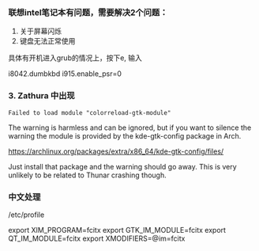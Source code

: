 ### 联想intel笔记本有问题，需要解决2个问题：
1. 关于屏幕闪烁
2. 键盘无法正常使用

具体有开机进入grub的情况上，按下e, 输入

i8042.dumbkbd
i915.enable_psr=0


### 3. Zathura 中出现
```
Failed to load module "colorreload-gtk-module"
```

The warning is harmless and can be ignored, but if you want to silence the warning the module is provided by the kde-gtk-config package in Arch.

https://archlinux.org/packages/extra/x86_64/kde-gtk-config/files/

Just install that package and the warning should go away. This is very unlikely to be related to Thunar crashing though.

### 中文处理
/etc/profile

export XIM_PROGRAM=fcitx
export GTK_IM_MODULE=fcitx
export QT_IM_MODULE=fcitx
export XMODIFIERS=@im=fcitx